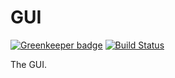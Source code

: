 # GUI

[![Greenkeeper badge](https://badges.greenkeeper.io/intel-hpdd/GUI.svg)](https://greenkeeper.io/)
[![Build Status](https://travis-ci.org/intel-hpdd/GUI.svg?branch=master)](https://travis-ci.org/intel-hpdd/GUI)

The GUI.
